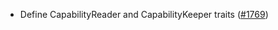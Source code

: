 - Define CapabilityReader and CapabilityKeeper traits
  ([#1769](https://github.com/informalsystems/ibc-rs/issues/1769))